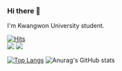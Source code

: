 <!--
**saranghein/saranghein** is a ✨ _special_ ✨ repository because its `README.md` (this file) appears on your GitHub profile.

Here are some ideas to get you started:

- 🔭 I’m currently working on ...
- 🌱 I’m currently learning ...
- 👯 I’m looking to collaborate on ...
- 🤔 I’m looking for help with ...
- 💬 Ask me about ...
- 📫 How to reach me: ...
- 😄 Pronouns: ...
- ⚡ Fun fact: ...
-->
### Hi there 👋
I'm Kwangwon University student.

[![Hits](https://hits.seeyoufarm.com/api/count/incr/badge.svg?url=https%3A%2F%2Fgithub.com%2Fsaranghein&count_bg=%23E08FFF&title_bg=%239622F4&icon=&icon_color=%23FFFFFF&title=hits&edge_flat=true)](https://hits.seeyoufarm.com)
<br>
<a href="mailto:saranghein@gmail.com" target="_blank"><img src="https://img.shields.io/badge/saranghein@gmail.com-EA4335?style=flat-square&logo=Gmail&logoColor=FFFFFF"/></a>
<a href="https://saranghein.notion.site/9588a9a16c6d40b2a43400d509ae9ff6" target="_blank"><img src="https://img.shields.io/badge/Notion-000000?style=flat-square&logo=Notion&logoColor=FFFFFF"/></a>

[![Top Langs](https://github-readme-stats.vercel.app/api/top-langs/?username=saranghein&layout=compact)](https://github.com/saranghein/github-readme-stats) ![Anurag's GitHub stats](https://github-readme-stats.vercel.app/api?username=saranghein&show_icons=true&theme=buefy) 



